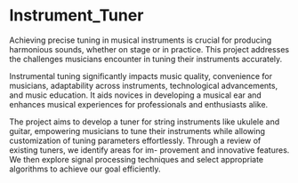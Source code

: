 # Instrument_Tuner

Achieving precise tuning in musical instruments is crucial for producing harmonious
sounds, whether on stage or in practice. This project addresses the challenges musicians
encounter in tuning their instruments accurately.

Instrumental tuning significantly impacts music quality, convenience for musicians,
adaptability across instruments, technological advancements, and music education. It
aids novices in developing a musical ear and enhances musical experiences for professionals
and enthusiasts alike.

The project aims to develop a tuner for string instruments like ukulele and guitar,
empowering musicians to tune their instruments while allowing customization of tuning
parameters effortlessly. Through a review of existing tuners, we identify areas for im-
provement and innovative features. We then explore signal processing techniques and
select appropriate algorithms to achieve our goal efficiently.